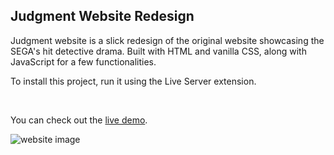 ## Judgment Website Redesign

Judgment website is a slick redesign of the original website showcasing the SEGA's hit detective drama. Built with HTML and vanilla CSS, along with JavaScript for a few functionalities.

To install this project, run it using the Live Server extension.

<br />

You can check out the [live demo](https://danijelmaksic.github.io/judgment-site/).

![website image](https://danijelmaksic.vercel.app/assets/judgment-entire-page-CQql3kz_.webp)

